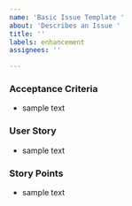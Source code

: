 ```yaml
---
name: 'Basic Issue Template '
about: 'Describes an Issue '
title: ''
labels: enhancement
assignees: ''

---
```


### Acceptance Criteria
* sample text
### User Story
* sample text
### Story Points
* sample text

